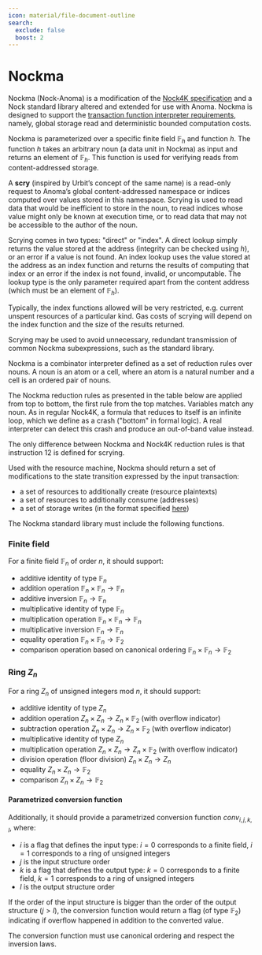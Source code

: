 ```yaml
---
icon: material/file-document-outline
search:
  exclude: false
  boost: 2
---
```


# Nockma
Nockma (Nock-Anoma) is a modification of the [Nock4K specification](https://docs.urbit.org/language/nock/reference/definition) and a Nock standard library altered and extended for use with Anoma. Nockma is designed to support the [transaction function interpreter requirements](./transaction-function.md#transaction-function), namely, global storage read and deterministic bounded computation costs.

Nockma is parameterized over a specific finite field $\mathbb{F}_h$ and function $h$. The function $h$ takes an arbitrary noun (a data unit in Nockma) as input and returns an element of $\mathbb{F}_h$. This function is used for verifying reads from content-addressed storage.

A **scry** (inspired by Urbit’s concept of the same name) is a read-only request to Anoma’s global content-addressed namespace or indices computed over values stored in this namespace. Scrying is used to read data that would be inefficient to store in the noun, to read indices whose value might only be known at execution time, or to read data that may not be accessible to the author of the noun.

Scrying comes in two types: "direct" or "index". A direct lookup simply returns the value stored at the address (integrity can be checked using $h$), or an error if a value is not found. An index lookup uses the value stored at the address as an index function and returns the results of computing that index or an error if the index is not found, invalid, or uncomputable. The lookup type is the only parameter required apart from the content address (which must be an element of $\mathbb{F}_h$).

Typically, the index functions allowed will be very restricted, e.g. current unspent resources of a particular kind. Gas costs of scrying will depend on the index function and the size of the results returned.

Scrying may be used to avoid unnecessary, redundant transmission of common Nockma subexpressions, such as the standard library.

Nockma is a combinator interpreter defined as a set of reduction rules over nouns. A noun is an atom or a cell, where an atom is a natural number and a cell is an ordered pair of nouns.

The Nockma reduction rules as presented in the table below are applied from
top to bottom, the first rule from the top matches. Variables match any noun. As
in regular Nock4K, a formula that reduces to itself is an infinite loop, which
we define as a crash ("bottom" in formal logic). A real interpreter can
detect this crash and produce an out-of-band value instead.

The only difference between Nockma and Nock4K reduction rules is that instruction 12 is defined for scrying.

Used with the resource machine, Nockma should return a set of modifications to the state transition expressed by the input transaction:

- a set of resources to additionally create (resource plaintexts)
- a set of resources to additionally consume (addresses)
- a set of storage writes (in the format specified [here](./../rm-def/storage.md))

The Nockma standard library must include the following functions.

### Finite field

For a finite field $\mathbb{F}_n$ of order $n$, it should support:

- additive identity of type $\mathbb{F}_n$
- addition operation $\mathbb{F}_n \times \mathbb{F}_n \rightarrow \mathbb{F}_n$
- additive inversion $\mathbb{F}_n \rightarrow \mathbb{F}_n$
- multiplicative identity of type $\mathbb{F}_n$
- multiplication operation $\mathbb{F}_n \times \mathbb{F}_n \rightarrow \mathbb{F}_n$
- multiplicative inversion $\mathbb{F}_n \rightarrow \mathbb{F}_n$
- equality operation $\mathbb{F}_n \times \mathbb{F}_n \rightarrow \mathbb{F}_2$
- comparison operation based on canonical ordering $\mathbb{F}_n \times \mathbb{F}_n \rightarrow \mathbb{F}_2$

### Ring $Z_n$

For a ring $Z_n$ of unsigned integers $\mathrm{mod}~n$, it should support:

- additive identity of type $Z_n$
- addition operation $Z_n \times Z_n \rightarrow Z_n \times \mathbb{F}_2$ (with overflow indicator)
- subtraction operation $Z_n \times Z_n \rightarrow Z_n \times \mathbb{F}_2$ (with overflow indicator)
- multiplicative identity of type $Z_n$
- multiplication operation $Z_n \times Z_n \rightarrow Z_n \times \mathbb{F}_2$ (with overflow indicator)
- division operation (floor division) $Z_n \times Z_n \rightarrow Z_n$
- equality $Z_n \times Z_n \rightarrow \mathbb{F}_2$
- comparison $Z_n \times Z_n \rightarrow \mathbb{F}_2$

#### Parametrized conversion function
Additionally, it should provide a parametrized conversion function $conv_{i,j,k,l}$, where:

- $i$ is a flag that defines the input type: $i = 0$ corresponds to a finite field, $i = 1$ corresponds to a ring of unsigned integers
- $j$ is the input structure order
- $k$ is a flag that defines the output type: $k = 0$ corresponds to a finite field, $k = 1$ corresponds to a ring of unsigned integers
- $l$ is the output structure order

If the order of the input structure is bigger than the order of the output structure ($j > l$), the conversion function would return a flag (of type $\mathbb{F}_2$) indicating if overflow happened in addition to the converted value.

The conversion function must use canonical ordering and respect the inversion laws.